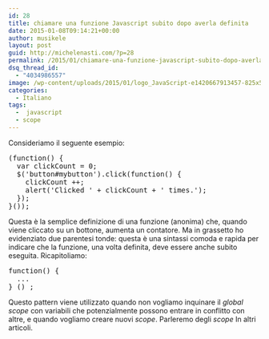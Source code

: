 ```yaml
---
id: 28
title: chiamare una funzione Javascript subito dopo averla definita
date: 2015-01-08T09:14:21+00:00
author: musikele
layout: post
guid: http://michelenasti.com/?p=28
permalink: /2015/01/chiamare-una-funzione-javascript-subito-dopo-averla-definita/
dsq_thread_id:
  - "4034986557"
image: /wp-content/uploads/2015/01/logo_JavaScript-e1420667913457-825x510.png
categories:
  - Italiano
tags:
  -  javascript
  - scope
---
```

Consideriamo il seguente esempio:

<pre class="">(function() {
  var clickCount = 0;
  $('button#mybutton').click(function() {
    clickCount ++;
    alert('Clicked ' + clickCount + ' times.');
  });
}());</pre>

Questa è la semplice definizione di una funzione (anonima) che, quando viene cliccato su un bottone, aumenta un contatore. Ma in grassetto ho evidenziato due parentesi tonde: questa è una sintassi comoda e rapida per indicare che la funzione, una volta definita, deve essere anche subito eseguita. Ricapitoliamo:

<pre>function() { 
  ... 
} () ;</pre>

Questo pattern viene utilizzato quando non vogliamo inquinare il _global scope_ con variabili che potenzialmente possono entrare in conflitto con altre, e quando vogliamo creare nuovi _scope_. Parleremo degli _scope_ In altri articoli.